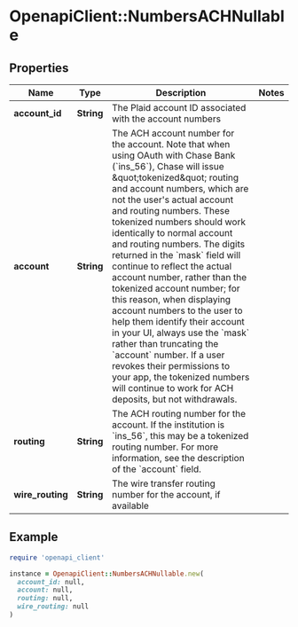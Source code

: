 # OpenapiClient::NumbersACHNullable

## Properties

| Name | Type | Description | Notes |
| ---- | ---- | ----------- | ----- |
| **account_id** | **String** | The Plaid account ID associated with the account numbers |  |
| **account** | **String** | The ACH account number for the account.  Note that when using OAuth with Chase Bank (&#x60;ins_56&#x60;), Chase will issue \&quot;tokenized\&quot; routing and account numbers, which are not the user&#39;s actual account and routing numbers. These tokenized numbers should work identically to normal account and routing numbers. The digits returned in the &#x60;mask&#x60; field will continue to reflect the actual account number, rather than the tokenized account number; for this reason, when displaying account numbers to the user to help them identify their account in your UI, always use the &#x60;mask&#x60; rather than truncating the &#x60;account&#x60; number. If a user revokes their permissions to your app, the tokenized numbers will continue to work for ACH deposits, but not withdrawals. |  |
| **routing** | **String** | The ACH routing number for the account. If the institution is &#x60;ins_56&#x60;, this may be a tokenized routing number. For more information, see the description of the &#x60;account&#x60; field. |  |
| **wire_routing** | **String** | The wire transfer routing number for the account, if available |  |

## Example

```ruby
require 'openapi_client'

instance = OpenapiClient::NumbersACHNullable.new(
  account_id: null,
  account: null,
  routing: null,
  wire_routing: null
)
```

